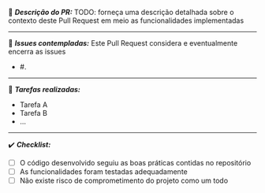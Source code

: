 :bookmark_tabs: **_Descrição do PR:_**
TODO: forneça uma descrição detalhada sobre o contexto deste Pull Request em meio as funcionalidades implementadas
___
:link: **_Issues contempladas:_**
Este Pull Request considera e eventualmente encerra as issues
- #.
___
:hammer: **_Tarefas realizadas:_**
- Tarefa A
- Tarefa B
- ...
___
:heavy_check_mark: **_Checklist:_**
- [ ] O código desenvolvido seguiu as boas práticas contidas no repositório
- [ ] As funcionalidades foram testadas adequadamente
- [ ] Não existe risco de comprometimento do projeto como um todo
